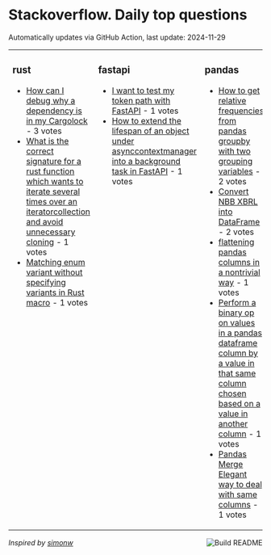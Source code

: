 # Stackoverflow. Daily top questions 

Automatically updates via GitHub Action, last update: <!-- date starts -->2024-11-29<!-- date ends -->


<table><tr><td valign="top" width="33%">

### rust
<!-- rust starts -->
* [How can I debug why a dependency is in my Cargolock](https://stackoverflow.com/questions/79237361/how-can-i-debug-why-a-dependency-is-in-my-cargo-lock) - 3 votes
* [What is the correct signature for a rust function which wants to iterate several times over an iteratorcollection and avoid unnecessary cloning](https://stackoverflow.com/questions/79238389/what-is-the-correct-signature-for-a-rust-function-which-wants-to-iterate-several) - 1 votes
* [Matching enum variant without specifying variants in Rust macro](https://stackoverflow.com/questions/79238266/matching-enum-variant-without-specifying-variants-in-rust-macro) - 1 votes
<!-- rust ends -->
</td><td valign="top" width="34%">


### fastapi
<!-- fastapi starts -->
* [I want to test my token path with FastAPI](https://stackoverflow.com/questions/79234613/i-want-to-test-my-token-path-with-fastapi) - 1 votes
* [How to extend the lifespan of an object under asynccontextmanager into a background task in FastAPI](https://stackoverflow.com/questions/79234199/how-to-extend-the-lifespan-of-an-object-under-asynccontextmanager-into-a-backgro) - 1 votes
<!-- fastapi ends -->
</td><td valign="top" width="34%">


### pandas
<!-- pandas starts -->
* [How to get relative frequencies from pandas groupby with two grouping variables](https://stackoverflow.com/questions/79233242/how-to-get-relative-frequencies-from-pandas-groupby-with-two-grouping-variables) - 2 votes
* [Convert NBB XBRL into DataFrame](https://stackoverflow.com/questions/79233942/convert-nbb-xbrl-into-dataframe) - 2 votes
* [flattening pandas columns in a nontrivial way](https://stackoverflow.com/questions/79234492/flattening-pandas-columns-in-a-non-trivial-way) - 1 votes
* [Perform a binary op on values in a pandas dataframe column by a value in that same column chosen based on a value in another column](https://stackoverflow.com/questions/79232452/perform-a-binary-op-on-values-in-a-pandas-dataframe-column-by-a-value-in-that-sa) - 1 votes
* [Pandas Merge  Elegant way to deal with same columns](https://stackoverflow.com/questions/79235198/pandas-merge-elegant-way-to-deal-with-same-columns) - 1 votes
<!-- pandas ends -->
</td></tr></table>

<a href="https://github.com/hp0404/hp0404/actions"><img src="https://github.com/hp0404/hp0404/workflows/Build%20README/badge.svg" align="right" alt="Build README"></a> <p>*Inspired by  [simonw](https://github.com/simonw/simonw)*</p>
